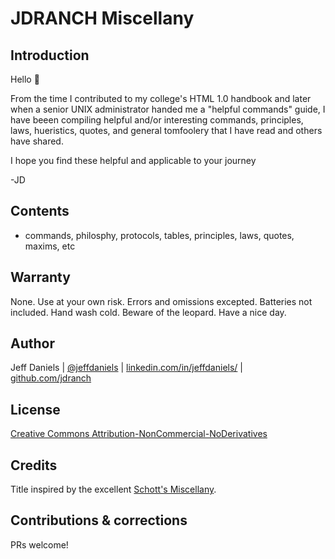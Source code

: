 # JDRANCH Miscellany

## Introduction
Hello 👋 

From the time I contributed to my college's HTML 1.0 handbook and later when a senior UNIX administrator handed me a "helpful commands" guide, I have beeen compiling helpful and/or interesting commands, principles, laws, hueristics, quotes, and general tomfoolery that I have read and others have shared.

I hope you find these helpful and applicable to your journey

-JD

## Contents

- commands, philosphy, protocols, tables, principles, laws, quotes, maxims, etc 

## Warranty
None. Use at your own risk. Errors and omissions excepted. Batteries not
included. Hand wash cold. Beware of the leopard. Have a nice day.

## Author
Jeff Daniels | [@jeffdaniels](https://twitter.com/jeffdaniels) | [linkedin.com/in/jeffdaniels/](https://linkedin.com/in/jeffdaniels/) | [github.com/jdranch](https://github.com/jdranch)

## License
[Creative Commons Attribution-NonCommercial-NoDerivatives](LICENSE.txt)

## Credits
Title inspired by the excellent [Schott's Miscellany](https://en.wikipedia.org/wiki/Schott%27s_Miscellany).

## Contributions & corrections
PRs welcome!
